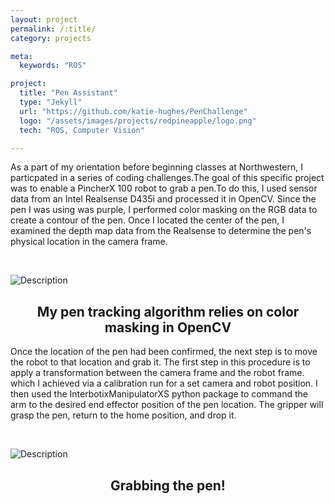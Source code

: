 ```yaml
---
layout: project
permalink: /:title/
category: projects

meta:
  keywords: "ROS"

project:
  title: "Pen Assistant"
  type: "Jekyll"
  url: "https://github.com/katie-hughes/PenChallenge"
  logo: "/assets/images/projects/redpineapple/logo.png"
  tech: "ROS, Computer Vision"

---
```






<p>As a part of my orientation before beginning classes at Northwestern, I particpated in a series of coding challenges.The goal of this specific project was to enable a PincherX 100 robot to grab a pen.To do this, I used sensor data from an Intel Realsense D435i and processed it in OpenCV. Since the pen I was using was purple, I performed color masking on the RGB data to create a contour of the pen. Once I located the center of the pen, I examined the depth map data from the Realsense to determine the pen's physical location in the camera frame.</p>
<br>


<!-- ![Description](/assets/images/projects/pen/pentrack1.gif)
<center><h2>Gif1</h2></center> -->


![Description](/assets/images/projects/pen/pentrack2.gif)
<center><h2>My pen tracking algorithm relies on color masking in OpenCV</h2></center>

<!-- 
![Description](/assets/images/projects/pen/pentrack3.gif)
<center><h2>Gif3</h2></center> -->

<p>Once the location of the pen had been confirmed, the next step is to move the robot to that location and grab it. The first step in this procedure is to apply a transformation between the camera frame and the robot frame. which I achieved via a calibration run for a set camera and robot position. I then used the InterbotixManipulatorXS python package to command the arm to the desired end effector position of the pen location. The gripper will grasp the pen, return to the home position, and drop it.</p>
<br>

![Description](/assets/images/projects/pen/grab.gif)
<center><h2>Grabbing the pen!</h2></center>


<!-- <br><br> -->

